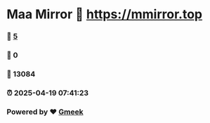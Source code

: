 # Maa Mirror :link: https://mmirror.top 
### :page_facing_up: [5](https://mmirror.top/tag.html) 
### :speech_balloon: 0 
### :hibiscus: 13084 
### :alarm_clock: 2025-04-19 07:41:23 
### Powered by :heart: [Gmeek](https://github.com/Meekdai/Gmeek)
